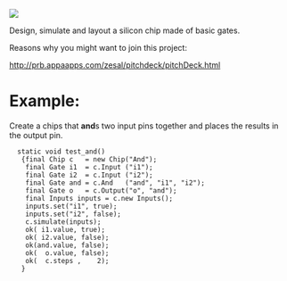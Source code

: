 <div>
    <p><a href="https://github.com/philiprbrenan/com.AppaApps.Silicon"><img src="https://github.com/philiprbrenan/com.AppaApps.Silicon/workflows/Test/badge.svg"></a>
</div>

Design, simulate and layout a silicon chip made of basic gates.

Reasons why you might want to join this project:

http://prb.appaapps.com/zesal/pitchdeck/pitchDeck.html

# Example:

Create a chips that **and**s two input pins together and places the results in
the output pin.

```
  static void test_and()
   {final Chip c   = new Chip("And");
    final Gate i1  = c.Input ("i1");
    final Gate i2  = c.Input ("i2");
    final Gate and = c.And   ("and", "i1", "i2");
    final Gate o   = c.Output("o", "and");
    final Inputs inputs = c.new Inputs();
    inputs.set("i1", true);
    inputs.set("i2", false);
    c.simulate(inputs);
    ok( i1.value, true);
    ok( i2.value, false);
    ok(and.value, false);
    ok(  o.value, false);
    ok(  c.steps ,    2);
   }
```
